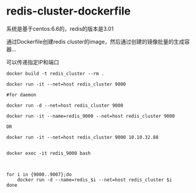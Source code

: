 # redis-cluster-dockerfile

系统是基于centos:6.6的，redis的版本是3.01

通过Dockerfile创建redis cluster的image，然后通过创建的镜像批量的生成容器...

可以传递指定IP和端口

```
docker build -t redis_cluster --rm .

docker run -it --net=host redis_cluster 9000

#for daemon

docker run -d --net=host redis_cluster 9000

docker run -it --name=redis_9000 --net=host redis_cluster 9000

OR

docker run -it --net=host redis_cluster 9000 10.10.32.88


docker exec -it redis_9000 bash



for i in {9000..9007};do
    docker run -d --name=redis_$i --net=host redis_cluster $i
done
```
